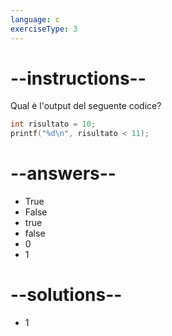 ```yaml
---
language: c
exerciseType: 3
---
```


# --instructions--

Qual è l'output del seguente codice?
```c
int risultato = 10;
printf("%d\n", risultato < 11);
```

# --answers--

- True
- False
- true
- false
- 0
- 1

# --solutions--

- 1
